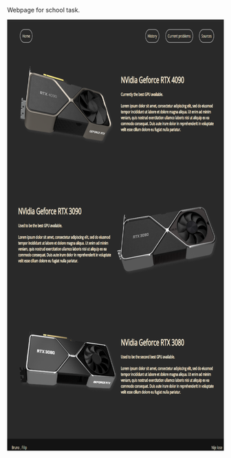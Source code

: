 Webpage for school task.

<img src="https://github.com/pyesandcakes/stranica/blob/master/website.png" height="1000x">
